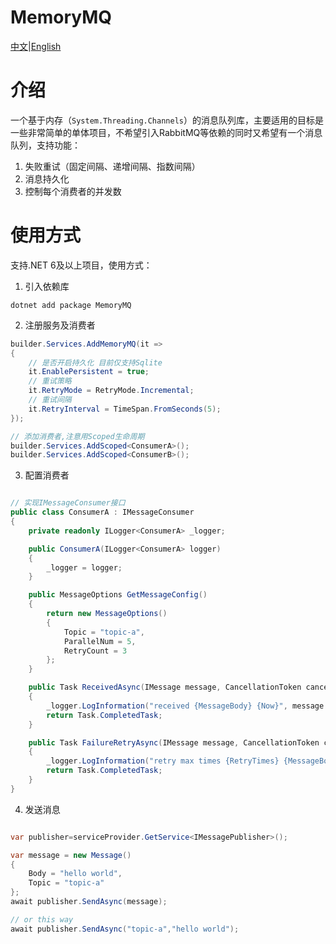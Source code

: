 # MemoryMQ

[中文](README_CN.md)|[English](README.md)

# 介绍

一个基于内存（`System.Threading.Channels`）的消息队列库，主要适用的目标是一些非常简单的单体项目，不希望引入RabbitMQ等依赖的同时又希望有一个消息队列，支持功能：

1. 失败重试（固定间隔、递增间隔、指数间隔）
2. 消息持久化
3. 控制每个消费者的并发数

# 使用方式

支持.NET 6及以上项目，使用方式：

1. 引入依赖库

```shell
dotnet add package MemoryMQ
```

2. 注册服务及消费者

```c#
builder.Services.AddMemoryMQ(it =>
{
    // 是否开启持久化 目前仅支持Sqlite
    it.EnablePersistent = true;
    // 重试策略
    it.RetryMode = RetryMode.Incremental;
    // 重试间隔
    it.RetryInterval = TimeSpan.FromSeconds(5);
});

// 添加消费者,注意用Scoped生命周期
builder.Services.AddScoped<ConsumerA>();
builder.Services.AddScoped<ConsumerB>();
```

3. 配置消费者

```c#

// 实现IMessageConsumer接口
public class ConsumerA : IMessageConsumer
{
    private readonly ILogger<ConsumerA> _logger;

    public ConsumerA(ILogger<ConsumerA> logger)
    {
        _logger = logger;
    }

    public MessageOptions GetMessageConfig()
    {
        return new MessageOptions()
        {
            Topic = "topic-a",
            ParallelNum = 5,
            RetryCount = 3
        };
    }

    public Task ReceivedAsync(IMessage message, CancellationToken cancellationToken)
    {
        _logger.LogInformation("received {MessageBody} {Now}", message.Body, DateTime.Now);
        return Task.CompletedTask;
    }

    public Task FailureRetryAsync(IMessage message, CancellationToken cancellationToken)
    {
        _logger.LogInformation("retry max times {RetryTimes} {MessageBody} {Now}",message.GetRetryCount(), message.Body, DateTime.Now);
        return Task.CompletedTask;
    }
}
```

4. 发送消息

```c#

var publisher=serviceProvider.GetService<IMessagePublisher>();

var message = new Message()
{
    Body = "hello world",
    Topic = "topic-a"
};
await publisher.SendAsync(message);

// or this way
await publisher.SendAsync("topic-a","hello world");
```